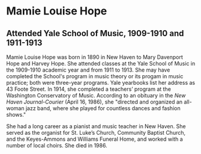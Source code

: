 # Mamie Louise Hope
## Attended Yale School of Music, 1909-1910 and 1911-1913

Mamie Louise Hope was born in 1890 in New Haven to Mary Davenport Hope and Harvey Hope. She attended classes at the Yale School of Music in the 1909-1910 academic year and from 1911 to 1913. She may have completed the School's program in music theory or its progam in music practice; both were three-year programs. Yale yearbooks list her address as 43 Foote Street. In 1914, she completed a teachers’ program at the Washington Conservatory of Music. According to an obituary in the *New Haven Journal-Courier* (April 16, 1986), she "directed and organized an all-woman jazz band, where she played for countless dances and fashion shows."

She had a long career as a pianist and music teacher in New Haven. She served as the organist for St. Luke’s Church, Community Baptist Church, and the Keyes-Ammons and Williams Funeral Home, and worked with a number of local choirs. She died in 1986.
